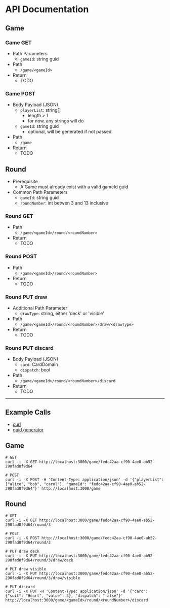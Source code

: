 # API Documentation

## Game
### Game GET
* Path Parameters
  * `gameId`: string guid
* Path
  * `/game/<gameId>`
* Return
  * TODO

### Game POST
* Body Payload (JSON)
  * `playerList`: string[]
    * length > 1
    * for now, any strings will do
  * `gameId`: string guid
    * optional, will be generated if not passed
* Path
  * `/game`
* Return
  * TODO

## Round
* Prerequisite
  * A Game must already exist with a valid gameId guid
* Common Path Parameters
  * `gameId`: string guid
  * `roundNumber`: int betwen 3 and 13 inclusive

### Round GET
* Path
  * `/game/<gameId>/round/<roundNumber>`
* Return
  * TODO

### Round POST
* Path
  * `/game/<gameId>/round/<roundNumber>`
* Return
  * TODO

### Round PUT draw
* Additional Path Parameter
  * `drawType`: string, either 'deck' or 'visible'
* Path
  * `/game/<gameId>/round/<roundNumber>/draw/<drawType>`
* Return
  * TODO

### Round PUT discard
* Body Payload (JSON)
  * `card`: CardDomain
  * `dispatch`: bool
* Path
  * `/game/<gameId>/round/<roundNumber>/discard`
* Return
  * TODO

---

## Example Calls
* [curl](https://curl.se/)
* [guid generator](https://guidgenerator.com/)

## Game
```
# GET
curl -i -X GET http://localhost:3000/game/fedc42aa-cf90-4ae0-ab52-290fad8f9d64

# POST
curl -i -X POST -H 'Content-Type: application/json' -d '{"playerList": ["alice", "bob", "carol"], "gameId": "fedc42aa-cf90-4ae0-ab52-290fad8f9d64"}' http://localhost:3000/game
```

## Round
```
# GET
curl -i -X GET http://localhost:3000/game/fedc42aa-cf90-4ae0-ab52-290fad8f9d64/round/3

# POST
curl -i -X POST http://localhost:3000/game/fedc42aa-cf90-4ae0-ab52-290fad8f9d64/round/3

# PUT draw deck
curl -i -X PUT http://localhost:3000/game/fedc42aa-cf90-4ae0-ab52-290fad8f9d64/round/3/draw/deck

# PUT draw visible
curl -i -X PUT http://localhost:3000/game/fedc42aa-cf90-4ae0-ab52-290fad8f9d64/round/3/draw/visible

# PUT discard
curl -i -X PUT -H 'Content-Type: application/json' -d '{"card": {"suit": "Heart", "value": 3}, "dispatch": "false"}' http://localhost:3000/game/<gameId>/round/<roundNumber>/discard
```
